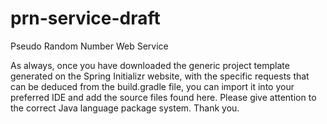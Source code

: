 # prn-service-draft
Pseudo Random Number Web Service

As always, once you have downloaded the generic project template generated on the Spring Initializr website, with the specific requests that can be deduced from the build.gradle file, you can import it into your preferred IDE and add the source files found here.
Please give attention to the correct Java language package system.
Thank you.
